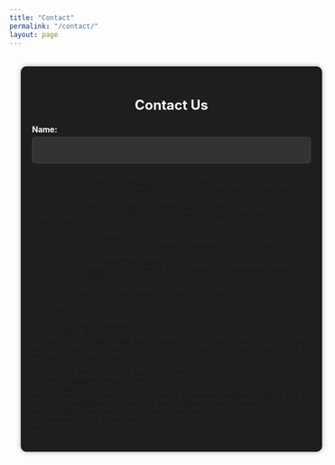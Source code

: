 ```yaml
---
title: "Contact"
permalink: "/contact/"
layout: page
---
```


<style>
    .container {
        display: flex;
        flex-direction: row;
        max-width: 1200px;
        margin: 0 auto;
        padding: 20px;
        box-sizing: border-box;
        gap: 40px;
    }
    .contact-form-container {
        flex: 1;
        background-color: #1e1e1e;
        padding: 20px;
        border-radius: 10px;
        box-shadow: 0 0 10px rgba(0, 0, 0, 0.3);
        box-sizing: border-box;
    }
    .contact-form h2 {
        margin-bottom: 20px;
        font-size: 24px;
        text-align: center;
        color: #ffffff;
    }
    .contact-form label {
        display: block;
        margin-bottom: 5px;
        font-weight: bold;
        color: #ffffff;
    }
    .contact-form input[type="text"],
    .contact-form input[type="email"],
    .contact-form textarea {
        width: 100%;
        padding: 15px;
        margin-bottom: 15px;
        border: 1px solid #444;
        border-radius: 5px;
        background-color: #333;
        color: #e0e0e0;
        box-sizing: border-box;
    }
    .contact-form textarea {
        height: 150px;
        resize: none;
        overflow-y: auto;
    }
    .contact-form button {
        width: 100%;
        padding: 15px;
        background-color: #8A2BE2;
        color: white;
        border: none;
        border-radius: 5px;
        cursor: pointer;
        font-size: 16px;
    }
    .contact-form button:hover {
        background-color: #7B1FA2;
    }
    .contact-form input[type="text"]:focus,
    .contact-form input[type="email"]:focus,
    .contact-form textarea:focus {
        border-color: #8A2BE2;
        outline: none;
    }
    .hidden-field {
        display: none;
    }
    .main-content {
        flex: 1;
        padding: 20px;
        background-color: #1e1e1e;
        border-radius: 10px;
        box-shadow: 0 0 10px rgba(0, 0, 0, 0.3);
        box-sizing: border-box;
        color: #ffffff;
    }
</style>

<div class="container">
    <div class="contact-form-container">
        <div class="contact-form">
            <h2>Contact Us</h2>
            <form id="contact-form" action="https://formspree.io/f/mvoeejzy" method="POST">
                <label for="name">Name:</label>
                <input type="text" id="name" name="name" required>

                <label for="email">Email:</label>
                <input type="email" id="email" name="email" required>

                <label for="message">Message:</label>
                <textarea id="message" name="message" required></textarea>

                <!-- Honeypot field -->
                <input type="text" name="_honeypot" class="hidden-field">

                <!-- reCAPTCHA token field -->
                <input type="hidden" id="g-recaptcha-response" name="g-recaptcha-response">

                <button type="submit">Submit</button>
            </form>
        </div>
    </div>
    <div class="main-content">
        <h1>Main Content</h1>
        <p>This is where the main content of the page would go. You can add any other information here that is relevant to your website or the specific page.</p>
        
        <h1>Subscribe to Our Newsletter</h1>
        <!-- Embedded Google Form -->
        <iframe src="https://docs.google.com/forms/d/e/1FAIpQLSeQdGCk9xtfQkmDiV8il_z-iktyywi2t0SR2R3RV01h4uoQ3A/viewform?embedded=true" width="640" height="800" frameborder="0" marginheight="0" marginwidth="0">Loading…</iframe>
    </div>
</div>

<script src="https://www.google.com/recaptcha/api.js?render=6LdVw_spAAAAANE27bmDhcF_seK-HVWFB5cWHZEa"></script>
<script>
    grecaptcha.ready(function() {
        document.getElementById('contact-form').addEventListener('submit', function(event) {
            event.preventDefault();
            grecaptcha.execute('6LdVw_spAAAAANE27bmDhcF_seK-HVWFB5cWHZEa', {action: 'submit'}).then(function(token) {
                document.getElementById('g-recaptcha-response').value = token;
                document.getElementById('contact-form').submit();
            });
        });
    });
</script>
